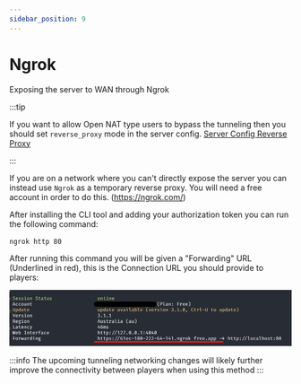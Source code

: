 ```yaml
---
sidebar_position: 9
---
```


# Ngrok

Exposing the server to WAN through Ngrok

:::tip

If you want to allow Open NAT type users to bypass the tunneling then you should
set `reverse_proxy` mode in the server config. [Server Config Reverse Proxy](./configuration.md#reverse-proxy)

:::

If you are on a network where you can't directly expose the server you can instead use `Ngrok` as a temporary reverse proxy. 
You will need a free account in order to do this. (https://ngrok.com/)

After installing the CLI tool and adding your authorization token you can run the following command:

```sh
ngrok http 80 
```

After running this command you will be given a "Forwarding" URL (Underlined in red), this is the Connection URL you should provide to players:

![Ngrok](./img/ngrok.png)



:::info
The upcoming tunneling networking changes will likely further improve the connectivity between players when
using this method
:::
